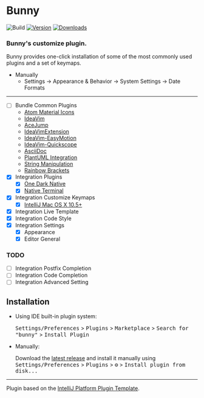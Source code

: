 # Bunny

![Build](https://github.com/implicated/bunny/workflows/Build/badge.svg)
[![Version](https://img.shields.io/jetbrains/plugin/v/PLUGIN_ID.svg)](https://plugins.jetbrains.com/plugin/PLUGIN_ID)
[![Downloads](https://img.shields.io/jetbrains/plugin/d/PLUGIN_ID.svg)](https://plugins.jetbrains.com/plugin/PLUGIN_ID)


<!-- Plugin description -->

### Bunny's customize plugin.

Bunny provides one-click installation of some of the most commonly used plugins and a set of keymaps.

- Manually
    - Settings -> Appearance & Behavior -> System Settings -> Date Formats

---

- [ ] Bundle Common Plugins
    - [Atom Material Icons](https://plugins.jetbrains.com/plugin/10044-atom-material-icons)
    - [IdeaVim](https://plugins.jetbrains.com/plugin/164-ideavim)
    - [AceJump](https://plugins.jetbrains.com/plugin/7086-acejump)
    - [IdeaVimExtension](https://plugins.jetbrains.com/plugin/9615-ideavimextension)
    - [IdeaVim-EasyMotion](https://plugins.jetbrains.com/plugin/13360-ideavim-easymotion)
    - [IdeaVim-Quickscope](https://plugins.jetbrains.com/plugin/19417-ideavim-quickscope)
    - [AsciiDoc](https://plugins.jetbrains.com/plugin/7391-asciidoc)
    - [PlantUML Integration](https://plugins.jetbrains.com/plugin/7017-plantuml-integration)
    - [String Manipulation](https://plugins.jetbrains.com/plugin/2162-string-manipulation)
    - [Rainbow Brackets](https://plugins.jetbrains.com/plugin/10080-rainbow-brackets)
- [x] Integration Plugins
    - [x] [One Dark Native](https://plugins.jetbrains.com/plugin/12131-one-dark-native])
    - [x] [Native Terminal](https://plugins.jetbrains.com/plugin/9966-native-terminal)
- [x] Integration Customize Keymaps
    - [x] [IntelliJ Mac OS X 10.5+](https://github.com/JetBrains/intellij-community/blob/master/platform/platform-resources/src/keymaps/Mac%20OS%20X%2010.5%2B.xml)
- [x] Integration Live Template
- [x] Integration Code Style
- [x] Integration Settings
  - [x] Appearance
  - [x] Editor General

### TODO

- [ ] Integration Postfix Completion
- [ ] Integration Code Completion
- [ ] Integration Advanced Setting

<!-- Plugin description end -->

## Installation

- Using IDE built-in plugin system:

  <kbd>Settings/Preferences</kbd> > <kbd>Plugins</kbd> > <kbd>Marketplace</kbd> > <kbd>Search for "bunny"</kbd> >
  <kbd>Install Plugin</kbd>

- Manually:

  Download the [latest release](https://github.com/implicated/bunny/releases/latest) and install it manually using
  <kbd>Settings/Preferences</kbd> > <kbd>Plugins</kbd> > <kbd>⚙️</kbd> > <kbd>Install plugin from disk...</kbd>

---
Plugin based on the [IntelliJ Platform Plugin Template][template].

[template]: https://github.com/JetBrains/intellij-platform-plugin-template

[docs:plugin-description]: https://plugins.jetbrains.com/docs/intellij/plugin-user-experience.html#plugin-description-and-presentation
